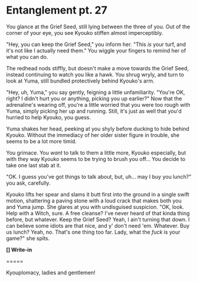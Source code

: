# Entanglement pt. 27

You glance at the Grief Seed, still lying between the three of you. Out of the corner of your eye, you see Kyouko stiffen almost imperceptibly.

"Hey, you can keep the Grief Seed," you inform her. "This *is* your turf, and it's not like I actually need them." You wiggle your fingers to remind her of what you can do.

The redhead nods stiffly, but doesn't make a move towards the Grief Seed, instead continuing to watch you like a hawk. You shrug wryly, and turn to look at Yuma, still bundled protectively behind Kyouko's arm.

"Hey, uh, Yuma," you say gently, feigning a little unfamiliarity. "You're OK, right? I didn't hurt you or anything, picking you up earlier?" Now that the adrenaline's wearing off, you're a little worried that you were too rough with Yuma, simply picking her up and running. Still, it's just as well that you'd hurried to help Kyouko, you guess.

Yuma shakes her head, peeking at you shyly before ducking to hide behind Kyouko. Without the immediacy of her older sister figure in trouble, she seems to be a lot more timid.

You grimace. You *want* to talk to them a little more, Kyouko especially, but with they way Kyouko seems to be trying to brush you off... You decide to take one last stab at it.

"OK. I guess you've got things to talk about, but, uh... may I buy you lunch?" you ask, carefully.

Kyouko lifts her spear and slams it butt first into the ground in a single swift motion, shattering a paving stone with a loud crack that makes both you and Yuma jump. She glares at you with undisguised suspicion. "OK, look. Help with a Witch, sure. A free cleanse? I've never heard of that kinda thing before, but whatever. Keep the Grief Seed? Yeah, I ain't turning that down. I can believe some idiots are that nice, and y' don't need 'em. Whatever. Buy us lunch? Yeah, no. That's one thing too far. Lady, what the *fuck* is your game?" she spits.

**\[] Write-in**

\=====​

Kyouplomacy, ladies and gentlemen!
